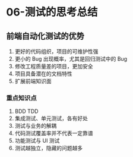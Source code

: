 # 06-测试的思考总结

## 前端自动化测试的优势

1. 更好的代码组织，项目的可维护性强
2. 更小的 Bug 出现概率，尤其是回归测试中的 Bug
3. 修改工程质量差的项目，更加安全
4. 项目具备潜在的文档特性
5. 扩展前端知识面

### 重点知识点

1. BDD TDD
2. 集成测试、单元测试，各有好处
3. 测试与业务的解耦
4. 代码测试覆盖率并不代表一定靠谱
5. 功能测试与 UI 测试
6. 测试越独立，隐藏的问题越多

